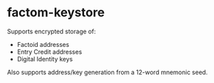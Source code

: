 # factom-keystore

Supports encrypted storage of:
* Factoid addresses
* Entry Credit addresses
* Digital Identity keys

Also supports address/key generation from a 12-word mnemonic seed.